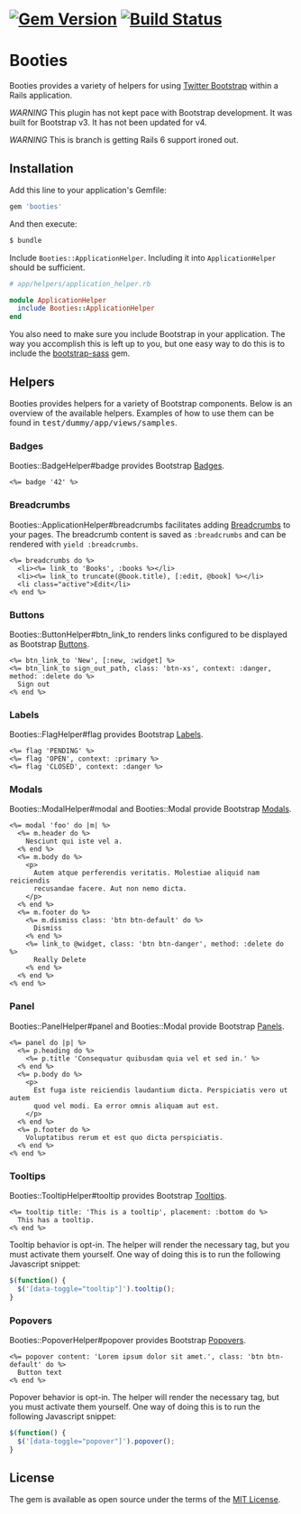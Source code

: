# [![Gem Version](https://badge.fury.io/rb/booties.svg)](http://badge.fury.io/rb/booties) [![Build Status](https://travis-ci.org/jparker/booties.svg?branch=master)](https://travis-ci.org/jparker/booties)

# Booties

Booties provides a variety of helpers for using
[Twitter Bootstrap](http://getbootstrap.com/) within a Rails application.

*WARNING* This plugin has not kept pace with Bootstrap development. It was
built for Bootstrap v3. It has not been updated for v4.

*WARNING* This is branch is getting Rails 6 support ironed out.

## Installation

Add this line to your application's Gemfile:

```ruby
gem 'booties'
```

And then execute:
```bash
$ bundle
```

Include `Booties::ApplicationHelper`. Including it into `ApplicationHelper`
should be sufficient.

```ruby
# app/helpers/application_helper.rb

module ApplicationHelper
  include Booties::ApplicationHelper
end
```

You also need to make sure you include Bootstrap in your application. The way
you accomplish this is left up to you, but one easy way to do this is to
include the [bootstrap-sass](https://github.com/twbs/bootstrap-sass) gem.

## Helpers

Booties provides helpers for a variety of Bootstrap components. Below is an
overview of the available helpers. Examples of how to use them can be found in
<tt>test/dummy/app/views/samples</tt>.

### Badges

Booties::BadgeHelper#badge provides Bootstrap
[Badges](http://getbootstrap.com/components/#badges).

```erb
<%= badge '42' %>
```

### Breadcrumbs

Booties::ApplicationHelper#breadcrumbs facilitates adding
[Breadcrumbs](http://getbootstrap.com/components/#breadcrumbs) to your pages.
The breadcrumb content is saved as `:breadcrumbs` and can be rendered with
`yield :breadcrumbs`.

```erb
<%= breadcrumbs do %>
  <li><%= link_to 'Books', :books %></li>
  <li><%= link_to truncate(@book.title), [:edit, @book] %></li>
  <li class="active">Edit</li>
<% end %>
```

### Buttons

Booties::ButtonHelper#btn_link_to renders links configured to be displayed as
Bootstrap [Buttons](http://getbootstrap.com/css/#buttons).

```erb
<%= btn_link_to 'New', [:new, :widget] %>
<%= btn_link_to sign_out_path, class: 'btn-xs', context: :danger, method: :delete do %>
  Sign out
<% end %>
```

### Labels

Booties::FlagHelper#flag provides Bootstrap
[Labels](http://getbootstrap.com/components/#labels).

```erb
<%= flag 'PENDING' %>
<%= flag 'OPEN', context: :primary %>
<%= flag 'CLOSED', context: :danger %>
```

### Modals

Booties::ModalHelper#modal and Booties::Modal provide Bootstrap
[Modals](http://getbootstrap.com/javascript/#modals).

```erb
<%= modal 'foo' do |m| %>
  <%= m.header do %>
    Nesciunt qui iste vel a.
  <% end %>
  <%= m.body do %>
    <p>
      Autem atque perferendis veritatis. Molestiae aliquid nam reiciendis
      recusandae facere. Aut non nemo dicta.
    </p>
  <% end %>
  <%= m.footer do %>
    <%= m.dismiss class: 'btn btn-default' do %>
      Dismiss
    <% end %>
    <%= link_to @widget, class: 'btn btn-danger', method: :delete do %>
      Really Delete
    <% end %>
  <% end %>
<% end %>
```
### Panel

Booties::PanelHelper#panel and Booties::Modal provide Bootstrap
[Panels](http://getbootstrap.com/components/#panels).

```erb
<%= panel do |p| %>
  <%= p.heading do %>
    <%= p.title 'Consequatur quibusdam quia vel et sed in.' %>
  <% end %>
  <%= p.body do %>
    <p>
      Est fuga iste reiciendis laudantium dicta. Perspiciatis vero ut autem
      quod vel modi. Ea error omnis aliquam aut est.
    </p>
  <% end %>
  <%= p.footer do %>
    Voluptatibus rerum et est quo dicta perspiciatis.
  <% end %>
<% end %>
```

### Tooltips

Booties::TooltipHelper#tooltip provides Bootstrap
[Tooltips](http://getbootstrap.com/javascript/#tooltips).

```erb
<%= tooltip title: 'This is a tooltip', placement: :bottom do %>
  This has a tooltip.
<% end %>
```

Tooltip behavior is opt-in. The helper will render the necessary tag, but you
must activate them yourself. One way of doing this is to run the following
Javascript snippet:

```javascript
$(function() {
  $('[data-toggle="tooltip"]').tooltip();
}
```

### Popovers

Booties::PopoverHelper#popover provides Bootstrap
[Popovers](http://getbootstrap.com/javascript/#popovers).

```erb
<%= popover content: 'Lorem ipsum dolor sit amet.', class: 'btn btn-default' do %>
  Button text
<% end %>
```

Popover behavior is opt-in. The helper will render the necessary tag, but you
must activate them yourself. One way of doing this is to run the following
Javascript snippet:

```javascript
$(function() {
  $('[data-toggle="popover"]').popover();
}
```

## License
The gem is available as open source under the terms of the [MIT License](http://opensource.org/licenses/MIT).
